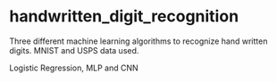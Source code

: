 # handwritten_digit_recognition
Three different machine learning algorithms to recognize hand written digits. MNIST and USPS data used.

Logistic Regression, MLP and CNN
